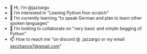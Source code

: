 - 👋 Hi, I’m @jazzargo
- 👀 I’m interested in "Leaning Python fron scratch"
- 🌱 I’m currently learning "to speak German and plan to learn other spoken languages"
- 💞️ I’m looking to collaborate on "very basic and simple begging of Python"
- 📫 How to reach me "on discord @ .jazzargo or my email secchance7@gmail.com"

<!---
jazzargo/jazzargo is a ✨ special ✨ repository because its `README.md` (this file) appears on your GitHub profile.
You can click the Preview link to take a look at your changes.
--->
